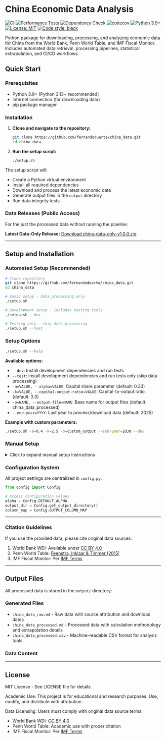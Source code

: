 # China Economic Data Analysis

[![CI](https://github.com/fernandoduarte/china_data/workflows/CI/badge.svg)](https://github.com/fernandoduarte/china_data/actions/workflows/ci.yml)
[![Performance Tests](https://github.com/fernandoduarte/china_data/workflows/Performance%20Testing/badge.svg)](https://github.com/fernandoduarte/china_data/actions/workflows/performance.yml)
[![Dependency Check](https://github.com/fernandoduarte/china_data/workflows/Dependency%20Management/badge.svg)](https://github.com/fernandoduarte/china_data/actions/workflows/dependency-check.yml)
[![codecov](https://codecov.io/gh/fernandoduarte/china_data/branch/main/graph/badge.svg)](https://codecov.io/gh/fernandoduarte/china_data)
[![Python 3.9+](https://img.shields.io/badge/python-3.9+-blue.svg)](https://www.python.org/downloads/)
[![License: MIT](https://img.shields.io/badge/License-MIT-yellow.svg)](https://opensource.org/licenses/MIT)
[![Code style: black](https://img.shields.io/badge/code%20style-black-000000.svg)](https://github.com/psf/black)

Python package for downloading, processing, and analyzing economic data for China from the World Bank, Penn World Table, and IMF Fiscal Monitor. Includes automated data retrieval, processing pipelines, statistical extrapolation, and CI/CD workflows.

## Quick Start

### Prerequisites

- Python 3.9+ (Python 3.13+ recommended)
- Internet connection (for downloading data)
- pip package manager

### Installation

1. **Clone and navigate to the repository:**
   ```bash
   git clone https://github.com/fernandoduarte/china_data.git
   cd china_data
   ```

2. **Run the setup script:**
   ```bash
   ./setup.sh
   ```

The setup script will:
- Create a Python virtual environment
- Install all required dependencies
- Download and process the latest economic data
- Generate output files in the `output` directory
- Run data integrity tests

### Data Releases (Public Access)

For the just the processed data without running the pipeline:

**Latest Data-Only Release:** [Download china-data-only-v1.0.0.zip](https://github.com/fernandoduarte/china_data/releases/latest)

---

## Setup and Installation

### Automated Setup (Recommended)

```bash
# Clone repository
git clone https://github.com/fernandoduarte/china_data.git
cd china_data

# Basic setup - data processing only
./setup.sh

# Development setup - includes testing tools
./setup.sh --dev

# Testing only - skip data processing
./setup.sh --test
```

### Setup Options

```bash
./setup.sh --help
```

**Available options:**
- `--dev`: Install development dependencies and run tests
- `--test`: Install development dependencies and run tests only (skip data processing)
- `-a=VALUE, --alpha=VALUE`: Capital share parameter (default: 0.33)
- `-k=VALUE, --capital-output-ratio=VALUE`: Capital-to-output ratio (default: 3.0)
- `-o=NAME, --output-file=NAME`: Base name for output files (default: china_data_processed)
- `--end-year=YYYY`: Last year to process/download data (default: 2025)

**Example with custom parameters:**
```bash
./setup.sh -a=0.4 -k=2.5 -o=custom_output --end-year=2030 --dev
```

### Manual Setup

<details>
<summary>Click to expand manual setup instructions</summary>

1. **Create virtual environment:**
   ```bash
   python -m venv venv
   # or: python3 -m venv venv
   ```

2. **Activate virtual environment:**
   ```bash
   # macOS/Linux:
   source venv/bin/activate
   
   # Windows:
   venv\Scripts\activate
   ```

3. **Install dependencies:**
   ```bash
   pip install --upgrade pip
   pip install setuptools>=67.0.0  # Required for Python 3.13+
   
   # Production dependencies:
   pip install -r requirements.txt
   
   # Development dependencies:
   pip install -r dev-requirements.txt
   ```

4. **Run the pipeline:**
   ```bash
   python china_data_downloader.py --end-year=2025
   python china_data_processor.py --end-year=2025
   ```
</details>

### Configuration System

All project settings are centralized in `config.py`:

```python
from config import Config

# Access configuration values
alpha = Config.DEFAULT_ALPHA
output_dir = Config.get_output_directory()
column_map = Config.OUTPUT_COLUMN_MAP
```

---

### Citation Guidelines

If you use the provided data, please cite original data sources:
1. World Bank WDI: Available under [CC BY 4.0](https://creativecommons.org/licenses/by/4.0/)
2. Penn World Table: [Feenstra, Inklaar & Timmer (2015)](https://www.rug.nl/ggdc/productivity/pwt/)
3. IMF Fiscal Monitor: Per [IMF Terms](https://www.imf.org/external/terms.htm)

---

## Output Files

All processed data is stored in the `output/` directory:

### Generated Files

- `china_data_raw.md` - Raw data with source attribution and download dates
- `china_data_processed.md` - Processed data with calculation methodology and extrapolation details
- `china_data_processed.csv` - Machine-readable CSV format for analysis tools

### Data Content

---

## License

MIT License - See LICENSE file for details.

Academic Use: This project is for educational and research purposes. Use, modify, and distribute with attribution.

Data Licensing: Users must comply with original data source terms:
- World Bank WDI: [CC BY 4.0](https://creativecommons.org/licenses/by/4.0/)
- Penn World Table: Academic use with proper citation
- IMF Fiscal Monitor: Per [IMF Terms](https://www.imf.org/external/terms.htm)